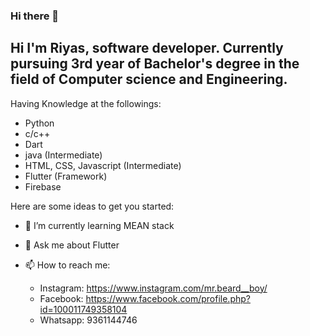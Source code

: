 ### Hi there 👋

## Hi I'm Riyas, software developer. Currently pursuing 3rd year of Bachelor's degree in the field of Computer science and Engineering.
  
  Having Knowledge at the followings:
  
  - Python
  - c/c++
  - Dart
  - java (Intermediate)
  - HTML, CSS, Javascript (Intermediate)
  - Flutter (Framework)
  - Firebase

Here are some ideas to get you started:

- 🌱 I’m currently learning MEAN stack

- 💬 Ask me about Flutter

- 📫 How to reach me: 

  - Instagram: https://www.instagram.com/mr.beard__boy/
  - Facebook: https://www.facebook.com/profile.php?id=100011749358104
  - Whatsapp: 9361144746
